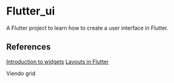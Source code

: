 # Flutter_ui

A Flutter project to learn how to create a user interface in Flutter.

## References

[Introduction to widgets](https://docs.flutter.dev/development/ui/widgets-intro)
[Layouts in Flutter](https://docs.flutter.dev/development/ui/layout)

Viendo grid
